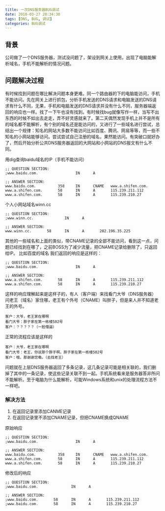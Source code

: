 ```yaml
---
title: 一次DNS服务器BUG调试
date: 2018-03-27 20:34:30
tags: [DNS, BUG, 调试]
categories: BUG调试
---
```

## 背景
公司做了一个DNS服务器，测试没问题了，架设到网关上使用，出现了电脑能解析域名，手机不能解析的情况问题。
## 问题解决过程
有时候找到问题在哪比解决问题本身更难。同一个路由器的下的电脑能访问，手机不能访问。先在网关上进行抓包，分析手机发送的DNS请求和电脑发送的DNS请求有什么不同，无果，手机和电脑发送的DNS请求并没有什么不同，服务器端返回的响应也一样。找了一下午也没有找到。有时候找bug就像写作一样，当写不出东西的时候不如出去走走，弄不好灵感就来了。第二天偶然发现手机上并不是所有的域名都不能解析，有个别的域名还是能访问的，又进行了一些域名进行尝试，总结出一个规律：知名的网站大多数不能访问比如百度、腾讯、网易等等，而一些不知名的小网站能够访问。尝试尝试自己注册的域名，果然能访问。有突破口就好办了，然后开始分析公共DNS服务器返回的大网站和小网站的DNS报文有什么不同。

<!-- more -->

用dig查询baidu域名的IP（手机不能访问）

	;; QUESTION SECTION:
	;www.baidu.com.                 IN      A
	
	;; ANSWER SECTION:
	www.baidu.com.          358     IN      CNAME   www.a.shifen.com.
	www.a.shifen.com.       58      IN      A       115.239.211.112
	www.a.shifen.com.       58      IN      A       115.239.210.27

个人小网站域名winn.cc

	;; QUESTION SECTION:
	;www.winn.cc.              IN      A
	
	;; ANSWER SECTION:
	www.winn.cc.       58      IN      A       202.196.35.225

其他的一些域名和上面的类似，带CNAME记录的全部不能访问，看到这一点，问题已经找到在哪了，之前BOSS为了减少流量，把CNAME记录给删除了，只返回给IP。
比如百度的域名 我们返回的响应是这样的：

	;; QUESTION SECTION:
	;www.baidu.com.                 IN      A
	
	;; ANSWER SECTION:
	www.a.shifen.com.       58      IN      A       115.239.211.112
	www.a.shifen.com.       58      IN      A       115.239.210.27

这样的响应理解起来是这样子的，有人（客户端）来找看门大爷（DNS服务器）问老王（域名）家住哪，老王有个外号（CNAME）叫胖子，但是来人并不知道老王的外号。

	客户：大爷，老王家在哪啊
	看门大爷：胖子家在第一栋楼502号
	客户：？？？？？（一脸懵逼）

正常的流程应该是这样的

	客户：大爷，老王家在哪啊
	看门大爷：老王，你说那个胖子啊，胖子家在第一栋楼502号
	客户：哦，那谢谢您嘞。（去找老王）

问题就在上层DNS服务器返回了多条记录，这几条记录可能是相关联的，我们删掉了其中的一条记录，使这些记录关联不到一起。手机系统看来是服务器答非所问不能解析。至于电脑为什么能解析，可能Windows系统和unix的处理流程方法不一样吧。

### 解决方法

1. 在返回记录里添加CANME记录
2. 在返回记录里不添加CNAME记录，但把CNAME换成QNAME

原始响应

	;; QUESTION SECTION:
	;www.baidu.com.                 IN      A
	
	;; ANSWER SECTION:
	www.baidu.com.          358     IN      CNAME   www.a.shifen.com.
	www.a.shifen.com.       58      IN      A       115.239.211.112
	www.a.shifen.com.       58      IN      A       115.239.210.27

修改后的响应

	;; QUESTION SECTION:
	;www.baidu.com.               IN      A
	
	;; ANSWER SECTION:
	;www.baidu.com.       58      IN      A       115.239.211.112
	;www.baidu.com.       58      IN      A       115.239.210.27